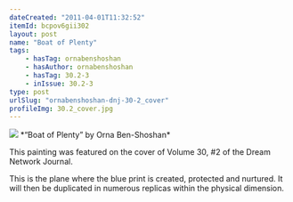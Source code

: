 ```yaml
---
dateCreated: "2011-04-01T11:32:52"
itemId: bcpov6gii302
layout: post
name: "Boat of Plenty"
tags:
    - hasTag: ornabenshoshan
    - hasAuthor: ornabenshoshan
    - hasTag: 30.2-3
    - inIssue: 30.2-3
type: post
urlSlug: "ornabenshoshan-dnj-30-2_cover"
profileImg: 30.2_cover.jpg
---
```


<img src="../images/30.2_cover.jpg" width="auto" height="auto"/>
*“Boat of Plenty” by Orna Ben-Shoshan*

This painting was featured on the cover of Volume 30, #2 of the Dream Network Journal.

This is the plane where the blue print is created, protected and nurtured. It will then be duplicated in numerous replicas within the physical dimension.
